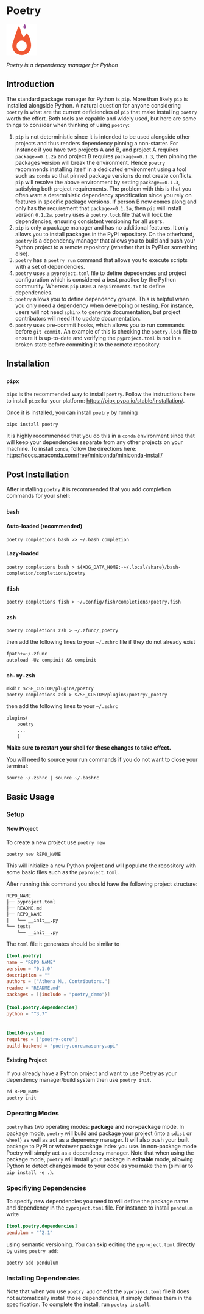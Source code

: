 # Poetry

![PyTorch Logo](./pytorch-logo-flame.svg "PyTorch logo")

_Poetry is a dependency manager for Python_

## Introduction

The standard package manager for Python is `pip`. More than likely `pip` is installed alongside Python. A natural question for anyone considering `poetry` is what are the current deficiencies of `pip` that make installing `poetry` worth the effort. Both tools are capable and widely used, but here are some things to consider when thinking of using `poetry`:

1. `pip` is not deterministic since it is intended to be used alongside other projects and thus renders dependency pinning a non-starter. For instance if you have two projects A and B, and project A requires `package>=0.1.2a` and project B requires `package==0.1.3`, then pinning the packages version will break the environment. Hence `poetry` recommends installing itself in a dedicated environment using a tool such as `conda` so that pinned package versions do not create conflicts. `pip` will resolve the above environment by setting `package==0.1.3`, satisfying both project requirements. The problem with this is that you often want a deterministic dependency specification since you rely on features in specific package versions. If person B now comes along and only has the requirement that `package>=0.1.2a`, then `pip` will install version `0.1.2a`. `poetry` uses a `poetry.lock` file that will lock the dependencies, ensuring consistent versioning for all users.
2. `pip` is only a package manager and has no additional features. It only allows you to install packages in the PyPI repository. On the otherhand, `poetry` is a dependency manager that allows you to build and push your Python project to a remote repository (whether that is PyPI or something else).
3. `poetry` has a `poetry run` command that allows you to execute scripts with a set of dependencies.
4. `poetry` uses a `pyproject.toml` file to define depedencies and project configuration which is considered a best practice by the Python community. Whereas `pip` uses a `requirements.txt` to define dependencies.
5. `poetry` allows you to define dependency groups. This is helpful when you only need a dependency when developing or testing. For instance, users will not need `sphinx` to generate documentation, but project contributors will need it to update documentation.
6. `poetry` uses pre-commit hooks, which allows you to run commands before `git commit`. An example of this is checking the `poetry.lock` file to ensure it is up-to-date and verifying the `pyproject.toml` is not in a broken state before commiting it to the remote repository.

## Installation

### `pipx`

`pipx` is the recommended way to install `poetry`. Follow the instructions here to install `pipx` for your platform: https://pipx.pypa.io/stable/installation/.

Once it is installed, you can install `poetry` by running

```shell
pipx install poetry
```

It is highly recommended that you do this in a `conda` environment since that will keep your dependencies separate from any other projects on your machine. To install `conda`, follow the directions here: https://docs.anaconda.com/free/miniconda/miniconda-install/

## Post Installation

After installing `poetry` it is recommended that you add completion commands for your shell:

### `bash`

#### Auto-loaded (recommended)

```shell
poetry completions bash >> ~/.bash_completion
```

#### Lazy-loaded

```shell
poetry completions bash > ${XDG_DATA_HOME:-~/.local/share}/bash-completion/completions/poetry
```

### `fish`

```shell
poetry completions fish > ~/.config/fish/completions/poetry.fish
```

### `zsh`

```shell
poetry completions zsh > ~/.zfunc/_poetry
```

then add the following lines to your `~/.zshrc` file if they do not already exist

```shell
fpath+=~/.zfunc
autoload -Uz compinit && compinit
```

### `oh-my-zsh`

```shell
mkdir $ZSH_CUSTOM/plugins/poetry
poetry completions zsh > $ZSH_CUSTOM/plugins/poetry/_poetry
```

then add the following lines to your `~/.zshrc`

```shell
plugins(
	poetry
	...
	)
```

**Make sure to restart your shell for these changes to take effect.**

You will need to source your run commands if you do not want to close your terminal:

```shell
source ~/.zshrc | source ~/.bashrc
```

## Basic Usage

### Setup

#### New Project

To create a new project use `poetry new`

```shell
poetry new REPO_NAME
```

This will initialize a new Python project and will populate the repository with some basic files such as the `pyproject.toml`.

After running this command you should have the following project structure:

```
REPO_NAME
├── pyproject.toml
├── README.md
├── REPO_NAME
│   └── __init__.py
└── tests
    └── __init__.py
```

The `toml` file it generates should be similar to

```toml
[tool.poetry]
name = "REPO_NAME"
version = "0.1.0"
description = ""
authors = ["Athena ML, Contributors."]
readme = "README.md"
packages = [{include = "poetry_demo"}]

[tool.poetry.dependencies]
python = "^3.7"


[build-system]
requires = ["poetry-core"]
build-backend = "poetry.core.masonry.api"
```

#### Existing Project

If you already have a Python project and want to use Poetry as your dependency manager/build system then use `poetry init`.

```shell
cd REPO_NAME
poetry init
```

### Operating Modes

`poetry` has two operating modes: **package** and **non-package** mode. In package mode, `poetry` will build and package your project (into a `sdist` or `wheel`) as well as act as a depenency manager. It will also push your built package to PyPI or whatever package index you use. In non-package mode Poetry will simply act as a dependency manager. Note that when using the package mode, `poetry` will install your package in **editable** mode, allowing Python to detect changes made to your code as you make them (similar to `pip install -e .`).

### Specifiying Dependencies

To specify new dependencies you need to will define the package name and dependency in the `pyproject.toml` file. For instance to install `pendulum` write

```toml
[tool.poetry.dependencies]
pendulum = "^2.1"
```

using semantic versioning. You can skip editing the `pyproject.toml` directly by using `poetry add`:

```shell
poetry add pendulum
```

### Installing Dependencies

Note that when you use `poetry add` or edit the `pyproject.toml` file it does not automatically install those dependencies, it simply defines them in the specification. To complete the install, run `poetry install`.
